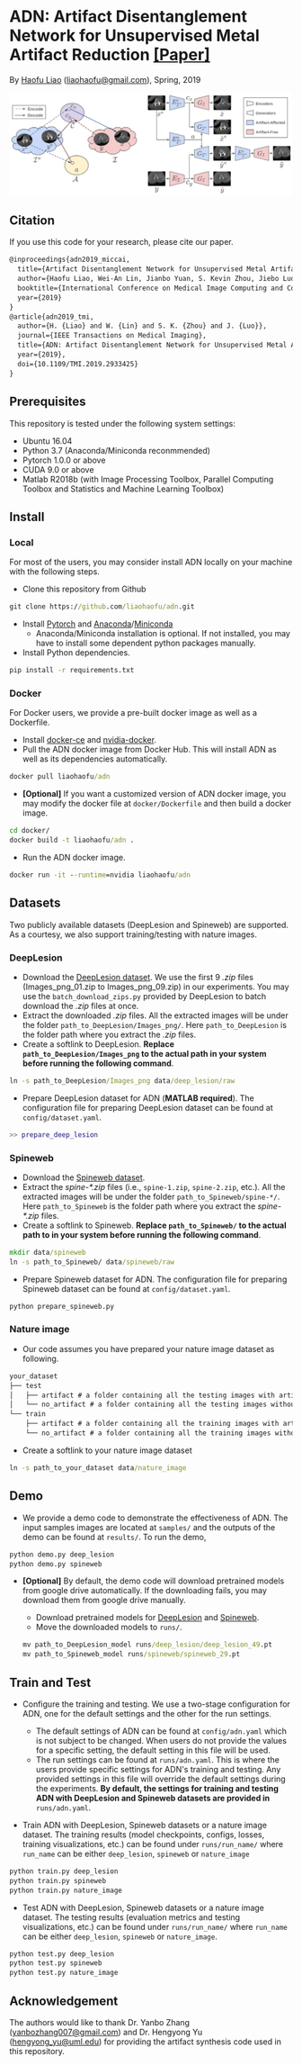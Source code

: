 # ADN: Artifact Disentanglement Network for Unsupervised Metal Artifact Reduction [[Paper]](https://arxiv.org/pdf/1908.01104.pdf)

By [Haofu Liao](http://www.liaohaofu.com) (liaohaofu@gmail.com), Spring, 2019

![Overview](overview.png)

## Citation

If you use this code for your research, please cite our paper.

```latex
@inproceedings{adn2019_miccai,
  title={Artifact Disentanglement Network for Unsupervised Metal Artifact Reduction},
  author={Haofu Liao, Wei-An Lin, Jianbo Yuan, S. Kevin Zhou, Jiebo Luo},
  booktitle={International Conference on Medical Image Computing and Computer-Assisted Intervention (MICCAI)},
  year={2019}
}
@article{adn2019_tmi, 
  author={H. {Liao} and W. {Lin} and S. K. {Zhou} and J. {Luo}}, 
  journal={IEEE Transactions on Medical Imaging}, 
  title={ADN: Artifact Disentanglement Network for Unsupervised Metal Artifact Reduction}, 
  year={2019},
  doi={10.1109/TMI.2019.2933425}
}
```

## Prerequisites

This repository is tested under the following system settings:

- Ubuntu 16.04
- Python 3.7 (Anaconda/Miniconda reconmmended)
- Pytorch 1.0.0 or above
- CUDA 9.0 or above
- Matlab R2018b (with Image Processing Toolbox, Parallel Computing Toolbox and Statistics and Machine Learning Toolbox)

## Install

### Local

For most of the users, you may consider install ADN locally on your machine with the following steps.

- Clone this repository from Github

```cmd
git clone https://github.com/liaohaofu/adn.git
```

- Install [Pytorch](https://pytorch.org/get-started/locally/) and [Anaconda](https://www.anaconda.com/distribution/#download-section)/[Miniconda](https://docs.conda.io/en/latest/miniconda.html)
  - Anaconda/Miniconda installation is optional. If not installed, you may have to install some dependent python packages manually.
- Install Python dependencies.

```cmd
pip install -r requirements.txt
```

### Docker

For Docker users, we provide a pre-built docker image as well as a Dockerfile.

- Install [docker-ce](https://docs.docker.com/install/) and [nvidia-docker](https://github.com/NVIDIA/nvidia-docker).
- Pull the ADN docker image from Docker Hub. This will install ADN as well as its dependencies automatically.

```cmd
docker pull liaohaofu/adn
```

- **[Optional]** If you want a customized version of ADN docker image, you may modify the docker file at `docker/Dockerfile` and then build a docker image.

```cmd
cd docker/
docker build -t liaohaofu/adn .
```

- Run the ADN docker image.

```cmd
docker run -it --runtime=nvidia liaohaofu/adn
```

## Datasets

Two publicly available datasets (DeepLesion and Spineweb) are supported. As a courtesy, we also support training/testing with nature images.

### DeepLesion

- Download the [DeepLesion dataset](https://nihcc.app.box.com/v/DeepLesion). We use the first 9 *.zip* files (Images_png_01.zip to Images_png_09.zip) in our experiments. You may use the `batch_download_zips.py` provided by DeepLesion to batch download the *.zip* files at once.
- Extract the downloaded *.zip* files. All the extracted images will be under the folder `path_to_DeepLesion/Images_png/`. Here `path_to_DeepLesion` is the folder path where you extract the *.zip* files.
- Create a softlink to DeepLesion. **Replace `path_to_DeepLesion/Images_png` to the actual path in your system before running the following command**.

```cmd
ln -s path_to_DeepLesion/Images_png data/deep_lesion/raw
```

- Prepare DeepLesion dataset for ADN (**MATLAB required**). The configuration file for preparing DeepLesion dataset can be found at `config/dataset.yaml`.

```matlab
>> prepare_deep_lesion
```

### Spineweb

- Download the [Spineweb dataset](https://imperialcollegelondon.app.box.com/s/erhcm28aablpy1725lt93xh6pk31ply1).
- Extract the *spine-\*.zip* files (i.e., `spine-1.zip`, `spine-2.zip`, etc.).  All the extracted images will be under the folder `path_to_Spineweb/spine-*/`. Here `path_to_Spineweb` is the folder path where you extract the *spine-\*.zip* files.
- Create a softlink to Spineweb. **Replace `path_to_Spineweb/` to the actual path to in your system before running the following command**.

```cmd
mkdir data/spineweb
ln -s path_to_Spineweb/ data/spineweb/raw
```

- Prepare Spineweb dataset for ADN. The configuration file for preparing Spineweb dataset can be found at `config/dataset.yaml`.

```cmd
python prepare_spineweb.py
```

### Nature image

- Our code assumes you have prepared your nature image dataset as following.

```cmd
your_dataset
├── test
│   ├── artifact # a folder containing all the testing images with artifact
│   └── no_artifact # a folder containing all the testing images without artifact
└── train
    ├── artifact # a folder containing all the training images with artifact
    └── no_artifact # a folder containing all the training images without artifact
```

- Create a softlink to your nature image dataset

```cmd
ln -s path_to_your_dataset data/nature_image
```

## Demo

- We provide a demo code to demonstrate the effectiveness of ADN. The input samples images are located at `samples/` and the outputs of the demo can be found at `results/`. To run the demo,

```cmd
python demo.py deep_lesion
python demo.py spineweb
```

- **[Optional]** By default, the demo code will download pretrained models from google drive automatically. If the downloading fails, you may download them from google drive manually.
  - Download pretrained models for [DeepLesion](https://drive.google.com/open?id=1NqZtEDGMNemy5mWyzTU-6vIAVIk_Ht-N) and [Spineweb](https://drive.google.com/open?id=1eF-6YTJYlVa7fVMk8n9yQssAqzrhLO1T).
  - Move the downloaded models to `runs/`.

  ```cmd
  mv path_to_DeepLesion_model runs/deep_lesion/deep_lesion_49.pt
  mv path_to_Spineweb_model runs/spineweb/spineweb_29.pt
  ```

## Train and Test

- Configure the training and testing. We use a two-stage configuration for ADN, one for the default settings and the other for the run settings.
  - The default settings of ADN can be found at `config/adn.yaml` which is not subject to be changed. When users do not provide the values for a specific setting, the default setting in this file will be used.
  - The run settings can be found at `runs/adn.yaml`. This is where the users provide specific settings for ADN's training and testing. Any provided settings in this file will override the default settings during the experiments. **By default, the settings for training and testing ADN with DeepLesion and Spineweb datasets are provided in** `runs/adn.yaml`.

- Train ADN with DeepLesion, Spineweb datasets or a nature image dataset. The training results (model checkpoints, configs, losses, training visualizations, etc.) can be found under `runs/run_name/` where `run_name` can be either `deep_lesion`, `spineweb` or `nature_image`

```cmd
python train.py deep_lesion
python train.py spineweb
python train.py nature_image
```

- Test ADN with DeepLesion, Spineweb datasets or a nature image dataset. The testing results (evaluation metrics and testing visualizations, etc.) can be found under `runs/run_name/` where `run_name` can be either `deep_lesion`, `spineweb` or `nature_image`.

```cmd
python test.py deep_lesion
python test.py spineweb
python test.py nature_image
```

## Acknowledgement

The authors would like to thank Dr. Yanbo Zhang (yanbozhang007@gmail.com) and Dr. Hengyong Yu (hengyong_yu@uml.edu) for providing the artifact synthesis code used in this repository.
